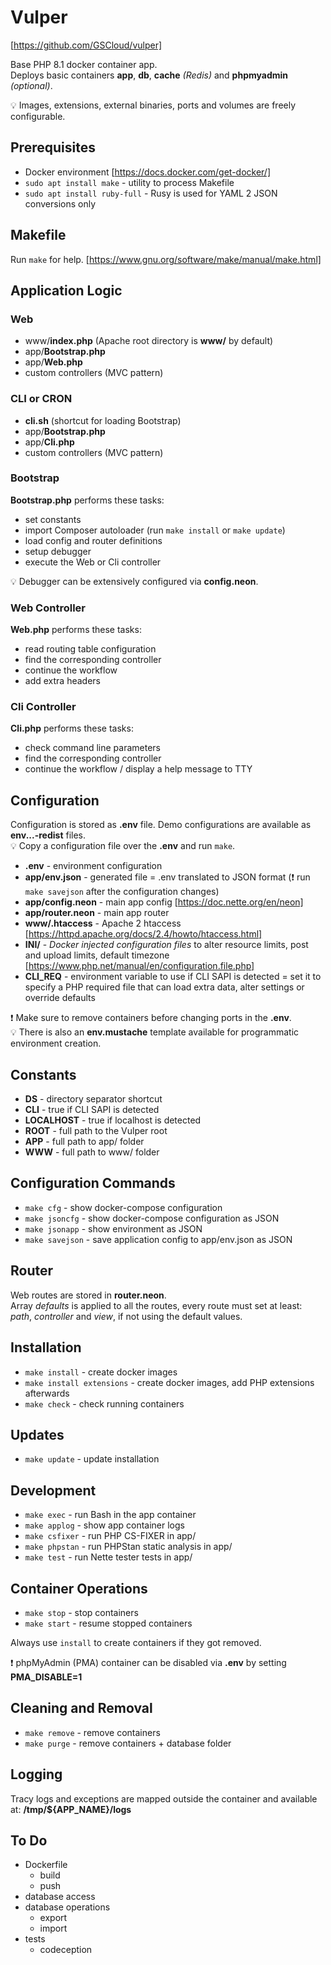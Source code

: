 # Vulper
[https://github.com/GSCloud/vulper]

Base PHP 8.1 docker container app.  
Deploys basic containers **app**, **db**, **cache** *(Redis)* and **phpmyadmin** *(optional)*.

💡 Images, extensions, external binaries, ports and volumes are freely configurable.

## Prerequisites
 - Docker environment [https://docs.docker.com/get-docker/]
 - `sudo apt install make` - utility to process Makefile
 - `sudo apt install ruby-full` - Rusy is used for YAML 2 JSON conversions only

## Makefile

Run `make` for help. [https://www.gnu.org/software/make/manual/make.html]

## Application Logic

### Web
 - www/**index.php** (Apache root directory is **www/** by default)
 - app/**Bootstrap.php**
 - app/**Web.php**
 - custom controllers (MVC pattern)

### CLI or CRON
 - **cli.sh** (shortcut for loading Bootstrap)
 - app/**Bootstrap.php**
 - app/**Cli.php**
 - custom controllers (MVC pattern)

### Bootstrap
**Bootstrap.php** performs these tasks:
 - set constants
 - import Composer autoloader (run `make install` or `make update`)
 - load config and router definitions
 - setup debugger
 - execute the Web or Cli controller

💡 Debugger can be extensively configured via **config.neon**.

### Web Controller
**Web.php** performs these tasks:
 - read routing table configuration
 - find the corresponding controller
 - continue the workflow
 - add extra headers

### Cli Controller
**Cli.php** performs these tasks:
 - check command line parameters
 - find the corresponding controller
 - continue the workflow / display a help message to TTY

## Configuration
Configuration is stored as **.env** file. Demo configurations are available as **env...-redist** files.  
💡 Copy a configuration file over the **.env** and run `make`.

 - **.env** - environment configuration
 - **app/env.json** - generated file = .env translated to JSON format (❗ run `make savejson` after the configuration changes)
 - **app/config.neon** - main app config [https://doc.nette.org/en/neon]
 - **app/router.neon** - main app router
 - **www/.htaccess** - Apache 2 htaccess [https://httpd.apache.org/docs/2.4/howto/htaccess.html]
 - **INI/** - *Docker injected configuration files* to alter resource limits, post and upload limits, default timezone [https://www.php.net/manual/en/configuration.file.php]
 - **CLI_REQ** - environment variable to use if CLI SAPI is detected = set it to specify a PHP required file that can load extra data, alter settings or override defaults

❗ Make sure to remove containers before changing ports in the **.env**.  
💡 There is also an **env.mustache** template available for programmatic environment creation.

## Constants

 - **DS** - directory separator shortcut
 - **CLI** - true if CLI SAPI is detected
 - **LOCALHOST** - true if localhost is detected
 - **ROOT** - full path to the Vulper root
 - **APP** - full path to app/ folder
 - **WWW** - full path to www/ folder

## Configuration Commands

 - `make cfg` - show docker-compose configuration
 - `make jsoncfg` - show docker-compose configuration as JSON
 - `make jsonapp` - show environment as JSON
 - `make savejson` - save application config to app/env.json as JSON

## Router

Web routes are stored in **router.neon**.  
Array *defaults* is applied to all the routes, every route must set at least: *path*, *controller* and *view*, if not using the default values.

## Installation
  - `make install` - create docker images
  - `make install extensions` - create docker images, add PHP extensions afterwards
  - `make check` - check running containers

## Updates
 - `make update` - update installation

## Development
 - `make exec` - run Bash in the app container
 - `make applog` - show app container logs
 - `make csfixer` - run PHP CS-FIXER in app/
 - `make phpstan` - run PHPStan static analysis in app/
 - `make test` - run Nette tester tests in app/

## Container Operations
 - `make stop` - stop containers
 - `make start` - resume stopped containers

Always use `install` to create containers if they got removed.

❗ phpMyAdmin (PMA) container can be disabled via **.env** by setting **PMA_DISABLE=1**

## Cleaning and Removal

 - `make remove` - remove containers
 - `make purge` - remove containers + database folder

## Logging

Tracy logs and exceptions are mapped outside the container and available at: **/tmp/${APP_NAME}/logs**

## To Do

 - Dockerfile
   - build
   - push
 - database access
 - database operations
   - export
   - import
 - tests
   - codeception
